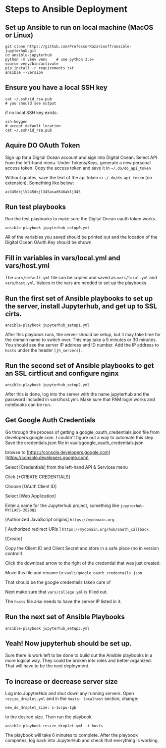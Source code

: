 # Steps to Ansible Deployment

## Set up Ansible to run on local machine (MacOS or Linux)

```text
git clone https://github.com/ProfessorKazarinoff/ansible-jupyterhub.git
cd ansible-jupyterhub
python -m venv venv    # use python 3.6+
source venv/bin/activate
pip install -r requirements.txt
ansible --version
```

## Ensure you have a local SSH key

```text
cat ~/.ssh/id_rsa.pub
# you should see output
```

if no local SSH key exists:

```text
ssh-keygen
# accept default location
cat ~/.ssh/id_rsa.pub
```

## Aquire DO OAuth Token

Sign up for a Digital Ocean account and sign into Digital Ocean. Select API from the left-hand menu. Under Tokens/Keys, generate a new personal access token. Copy the access token and save it in ```~/.do/do_api_token```

Without quotes, save the text of the api token in ```~/.do/do_api_token``` (no extension). Something like below:

```text
as345dkjlk245dkjl345asad546aklj345
```

## Run test playbooks

Run the test playbooks to make sure the Digital Ocean oauth token works.

```text
ansible-playbook jupyterhub_setup0.yml
```

All of the variables you saved should be printed out and the location of the Digital Ocean OAuth Key should be shown.

## Fill in variables in vars/local.yml and vars/host.yml

The ```vars/default.yml``` file can be copied and saved as ```vars/local.yml``` and ```vars/host.yml```. Values in the vars are needed to set up the playbooks.

## Run the first set of Ansible playbooks to set up the server, install Jupyterhub, and get up to SSL cirts.

```text
ansible-playbook jupyterhub_setup1.yml
```

After this playbook runs, the server should be setup, but it may take time for the domain name to switch over. This may take a 5 minutes or 30 minutes. You should see the server IP address and ID number. Add the IP address to ```hosts``` under the header ```[jh_servers]```.

## Run the second set of Ansible playbooks to get an SSL cirtficut and configure nginx

```text
ansible-playbook jupyterhub_setup2.yml
```

After this is done, log into the server with the name jupyterhub and the password included in vars/host.yml. Make sure that PAM login works and notebooks can be run.

## Get Google Auth Credentials

Go through the process of getting a google_oauth_credentials.json file from developers.google.com. I couldn't figure out a way to automate this step. Save the credentials.json file in vault/google_oauth_credentials.json

browse to [https://console.developers.google.com](https://console.developers.google.com)

Select [Credentials] from the left-hand API & Services menu

Click [+CREATE CREDENTIALS]

Choose [OAuth Client ID]

Select [Web Application]

Enter a name for the Jupyterhub project, something like ```jupyterhub-MYCLASS-2020Q1```

[Authorized JavaScript origins]
```https://mydomain.org```

[ Authorized redirect URIs ]
```https://mydomain.org/hub/oauth_callback```

[Create]

Copy the Client ID and Client Secret and store in a safe place (no in version control!)

Click the download arrow to the right of the credential that was just created.

Move this file and rename to ```vault/google_oauth_credentails.json```

That should be the google credentails taken care of

Next make sure that ```vars/college.yml``` is filled out. 

The ```hosts``` file also needs to have the server IP listed in it.

## Run the next set of Ansible Playbooks

```text
ansible-playbook jupyterhub_setup3.yml
```
 
## Yeah! Now jupyterhub should be set up.

Sure there is work left to be done to build out the Ansible playbooks in a more logical way. They could be broken into roles and better organized. That will have to be the next deployment.

## To increase or decrease server size

Log into JupyterHub and shut down any running servers. Open ```resize_droplet.yml``` and in the ```hosts: localhost``` section, change: 

```text
new_do_droplet_size: s-1vcpu-1gb
```

to the desired size. Then run the playbook.

```text
ansible-playbook resize_droplet.yml -i hosts
```

The playbook will take 6 minutes to complete. After the playbook completes, log back into JupyterHub and check that everything is working.
